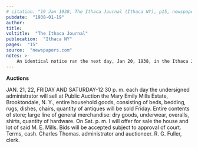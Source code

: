 ```yaml
---
# citation: "19 Jan 1938, The Ithaca Journal (Ithaca NY), p15, newspapers.com"
pubdate:  "1938-01-19"
author: 
title: 
voltitle:  "The Ithaca Journal"
publocation:  "Ithaca NY"
pages:  "15"
source:  "newspapers.com"
notes: >-
    An identical notice ran the next day, Jan 20, 1938, in the Ithaca Journal.
---
```

**Auctions**

JAN. 21, 22, FRIDAY AND SATURDAY-12:30 p. m. each day the undersigned administrator will sell at Public Auction the Mary Emily Mills Estate, Brooktondale, N. Y.,  entire household goods, consisting of beds, bedding, rugs, dishes, chairs, quantity of antiques will be sold Friday. Entire contents of store; large line of general merchandise: dry goods, underwear, overalls, shirts, quantity of hardware. On Sat. p. m. I will offer for sale the house and lot of said M. E. Mills. Bids will be accepted subject to approval of court. Terms, cash. Charles Thomas. administrator and auctioneer. R. G. Fuller, clerk.
